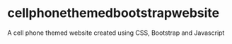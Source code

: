 # cellphonethemedbootstrapwebsite
A cell phone themed website created using CSS, Bootstrap and Javascript
